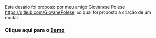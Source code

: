Este desafio foi proposto por meu amigo Giovanese Polese https://github.com/GiovanePolese, ao qual foi proposto a criação de um modal.
### Clique aqui para o [Demo](https://endrich-machado.github.io/modal/)
